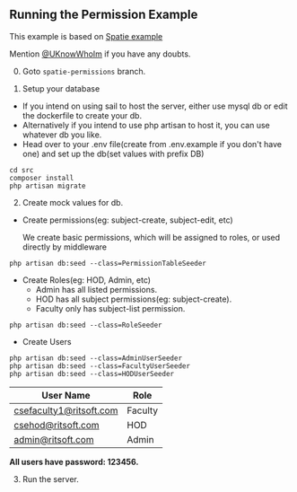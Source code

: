 ## Running the Permission Example

This example is based on [Spatie example](https://www.itsolutionstuff.com/post/laravel-8-user-roles-and-permissions-tutorialexample.html)

Mention [@UKnowWhoIm](https://github.com/UKnowWhoIm/) if you have any doubts.

0. Goto `spatie-permissions` branch.


1. Setup your database

-   If you intend on using sail to host the server, either use mysql db or edit the dockerfile to create your db.
-   Alternatively if you intend to use php artisan to host it, you can use whatever db you like.
-   Head over to your .env file(create from .env.example if you don't have one) and set up the db(set values with prefix DB)

```
cd src
composer install
php artisan migrate
```

2. Create mock values for db.

-   Create permissions(eg: subject-create, subject-edit, etc)

    We create basic permissions, which will be assigned to roles, or used directly by middleware

```
php artisan db:seed --class=PermissionTableSeeder
```

-   Create Roles(eg: HOD, Admin, etc)
    -   Admin has all listed permissions.
    -   HOD has all subject permissions(eg: subject-create).
    -   Faculty only has subject-list permission.

```
php artisan db:seed --class=RoleSeeder
```

-   Create Users

```
php artisan db:seed --class=AdminUserSeeder
php artisan db:seed --class=FacultyUserSeeder
php artisan db:seed --class=HODUserSeeder
```

| User Name               | Role    |
| ----------------------- | ------- |
| csefaculty1@ritsoft.com | Faculty |
| csehod@ritsoft.com      | HOD     |
| admin@ritsoft.com       | Admin   |

**All users have password: 123456.**

3. Run the server.
